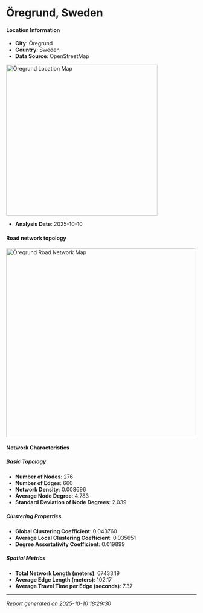 # Öregrund, Sweden

#### Location Information

- **City**: Öregrund
- **Country**: Sweden
- **Data Source**: OpenStreetMap
<img src="Öregrund_location.png" alt="Öregrund Location Map" width="400" />

- **Analysis Date**: 2025-10-10

#### Road network topology

<img src="Öregrund_network_map.png" alt="Öregrund Road Network Map" width="500"/>

#### Network Characteristics

##### Basic Topology

- **Number of Nodes**: 276
- **Number of Edges**: 660
- **Network Density**: 0.008696
- **Average Node Degree**: 4.783
- **Standard Deviation of Node Degrees**: 2.039

##### Clustering Properties

- **Global Clustering Coefficient**: 0.043760
- **Average Local Clustering Coefficient**: 0.035651
- **Degree Assortativity Coefficient**: 0.019899

##### Spatial Metrics

- **Total Network Length (meters)**: 67433.19
- **Average Edge Length (meters)**: 102.17
- **Average Travel Time per Edge (seconds)**: 7.37

---
*Report generated on 2025-10-10 18:29:30*
